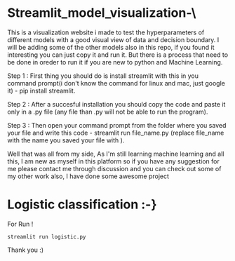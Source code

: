 # Streamlit_model_visualization-\

This is a visualization website i made to test the hyperparameters of different models with a good visual view of data and decision boundary.
I will be adding some of the other models also in this repo, if you found it interesting you can just copy it and run it. But there is a process that need to be done in oreder to run it if you are new to python and Machine Learning.

Step 1 : First thing you should do is install streamlit with this in you command prompt(i don't know the command for linux and mac, just google it) - pip install streamlit.

Step 2 : After a succesful installation you should copy the code and paste it only in a .py file (any file than .py will not be able to run the program).

Step 3 : Then open your command prompt from the folder where you saved your file and write this code - streamlit run file_name.py  (replace file_name with the name you saved your file with ).

Well that was all from my side, As I'm still learning machine learning and all this, I am new as myself in this platform so if you have any suggestion for me please contact me through discussion
and you can check out some of my other work also, I have done some awesome project 




# Logistic classification :-}
For Run !
```
streamlit run logistic.py
```


Thank you :)
